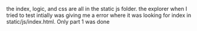 the index, logic, and css are all in the static js folder. the explorer when I tried to test intially was giving me a error where it was looking for index in static/js/index.html. Only part 1 was done

